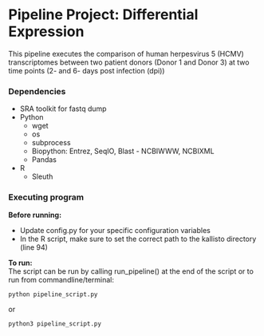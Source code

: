 # Pipeline Project: Differential Expression

This pipeline executes the comparison of human herpesvirus 5 (HCMV) transcriptomes between two patient donors (Donor 1 and Donor 3) at two time points (2- and 6- days post infection (dpi))

### Dependencies

- SRA toolkit for fastq dump
- Python
  - wget
  - os
  - subprocess
  - Biopython: Entrez, SeqIO, Blast - NCBIWWW, NCBIXML
  - Pandas
- R
  - Sleuth 

### Executing program

**Before running:** <br>
- Update config.py for your specific configuration variables
- In the R script, make sure to set the correct path to the kallisto directory (line 94) 

**To run:** <br>
The script can be run by calling run_pipeline() at the end of the script or to run from commandline/terminal:

```
python pipeline_script.py
```
or <br>
```
python3 pipeline_script.py
```
